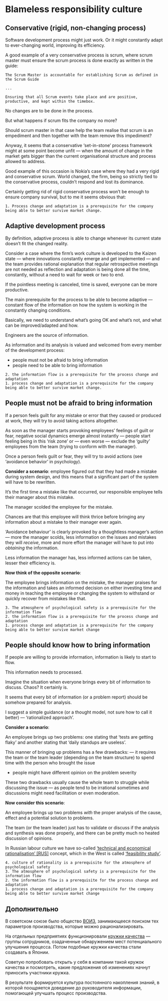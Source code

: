 # Blameless responsibility culture

## Conservative (rigid, non-changing process)

Software development process might just work. Or it might constantly adapt to ever-changing world, improving its efficiency.

A good example of a very conservative process is scrum, where scrum master must ensure the scrum process is done exactly as written in the guide:

```
The Scrum Master is accountable for establishing Scrum as defined in the Scrum Guide

...

Ensuring that all Scrum events take place and are positive, productive, and kept within the timebox.
```
No changes are to be done in the process.

But what happens if scrum fits the company no more?

Should scrum master in that case help the team realise that scrum is an empediment and then together with the team remove this impediment?

Anyway, it seems that a conservative ‘set-in-stone’ process framework might at some point become unfit — when the amount of change in the market gets bigger than the current organisational structure and process allowed to address.

Good example of this occasion is Nokia’s case where they had a very rigid and conservative scrum. World changed, the firm, being so strictly tied to the conservative process, couldn’t respond and lost its dominance.

Certainly getting rid of rigid conservative process won’t be enough to ensure company survival, but to me it seems obvious that:

```
1. Process change and adaptation is a prerequisite for the company being able to better survive market change.
```

## Adaptive development process

By definition, adaptive process is able to change whenever its current state doesn’t fit the changed reality.

Consider a case where the firm’s work culture is developed to the Kaizen state — where innovations constantly emerge and get implemented — and the team provides rational explanation that regular retrospective meetings are not needed as reflection and adaptation is being done all the time, constantly, without a need to wait for week or two to end.

If the pointless meeting is canceled, time is saved, everyone can be more productive.

The main prerequisite for the process to be able to become adaptive — constant flow of the information on how the system is working in the constantly changing conditions.

Basically, we need to understand what’s going OK and what’s not, and what can be improved/adapted and how.

Engineers are the source of information.

As information and its analysis is valued and welcomed from every member of the development process:
- people must not be afraid to bring information
- people need to be able to bring information

```
2. the information flow is a prerequisite for the process change and adaptation
1. process change and adaptation is a prerequisite for the company being able to better survive market change.
```

## People must not be afraid to bring information

If a person feels guilt for any mistake or error that they caused or produced at work, they will try to avoid taking actions altogether.

As soon as the manager starts provoking employees’ feelings of guilt or fear, negative social dynamics emerge almost instantly — people start feeling being in this ‘risk zone’ or — even worse — exclude the ‘guilty’ employees from the team (trying to conform with the manager).

Once a person feels guilt or fear, they will try to avoid actions (see ‘avoidance behavior’ in psychology).

**Consider a scenario**: employee figured out that they had made a mistake during system design, and this means that a significant part of the system will have to be rewritten.

It’s the first time a mistake like that occurred, our responsible employee tells their manager about this mistake.

The manager scolded the employee for the mistake.

Chances are that this employee will think thrice before bringing any information about a mistake to their manager ever again.

‘Avoidance behaviour’ is clearly provoked by a thoughtless manager’s action — more the manager scolds, less information on the issues and mistakes they will _receive_, more and more effort the manager will have to put into _obtaining_ the information.

Less information the manager has, less informed actions can be taken, lesser their efficiency is.

**Now think of the opposite scenario**:

The employee brings information on the mistake, the manager praises for the information and takes an informed decision on either investing time and money in teaching the employee or changing the system to withstand or quickly recover from mistakes like that.

```
3. The atmosphere of psychological safety is a prerequisite for the information flow
2. the information flow is a prerequisite for the process change and adaptation
1. process change and adaptation is a prerequisite for the company being able to better survive market change
```

## People should know how to bring information

If people are willing to provide information, information is likely to start to flow.

This information needs to processed.

Imagine the situation when everyone brings every bit of information to discuss. Chaos? It certainly is.

It seems that every bit of information (or a problem report) should be somehow prepared for analysis.

I suggest a simple guidance (or a thought model, not sure how to call it better) — ‘rationalized approach’.

**Consider a scenario**:

An employee brings up two problems: one stating that ‘tests are getting flaky’ and another stating that ‘daily standups are useless’.

This manner of bringing up problems has a few drawbacks:
— it requires the team or the team leader (depending on the team structure) to spend time with the person who brought the issue
- people might have different opinion on the problem severity

These two drawbacks usually cause the whole team to struggle while discussing the issue — as people tend to be irrational sometimes and discussions might need facilitation or even moderation.

**Now consider this scenario**:

An employee brings up two problems _with_ the proper analysis of the cause, effect and a potential solution to problems.

The team (or the team leader) just has to validate or discuss if the analysis and synthesis was done properly, and there can be pretty much no heated discussion of opinions.

In Russian labour culture we have so-called [‘technical and economical rationalisation’ [RUS]](https://ru.wikipedia.org/wiki/Технико-экономическое_обоснование) concept, which in the West is called [‘feasibility study’](https://en.wikipedia.org/wiki/Feasibility_study).

```
4. culture of rationality is a prerequisite for the atmosphere of psychological safety
3. The atmosphere of psychological safety is a prerequisite for the information flow
2. the information flow is a prerequisite for the process change and adaptation
1. process change and adaptation is a prerequisite for the company being able to better survive market change
```

## Дополнительно

В советском союзе было общество [ВОИЗ](https://ru.wikipedia.org/wiki/Всесоюзное_общество_изобретателей_и_рационализаторов), занимающееся поиском тех параметров производства, которые можно рационализировать.

На отдельных предприятиях функционировали [кружки качества](https://ru.wikipedia.org/wiki/Кружок_качества) — группы сотрудников, озадаченные обнаружением мест потенциального улучшения процесса. Потом подобные кружки качества стали создавать в Японии.

Советую попробовать открыть у себя в компании такой кружок качества и посмотреть, какие предложения об изменениях начнут приносить участники кружка.

В результате формируется культура постоянного накопления знаний, в которой поощряется доведение до руководителя информации, помогающей улучшать процесс производства.

